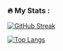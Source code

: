 ### :fire: My Stats :

[![GitHub Streak](http://github-readme-streak-stats.herokuapp.com?user=evz78&theme=dark&background=000000)](https://git.io/streak-stats)

[![Top Langs](https://github-readme-stats.vercel.app/api/top-langs/?username=evz78)](https://github.com/anuraghazra/github-readme-stats)
